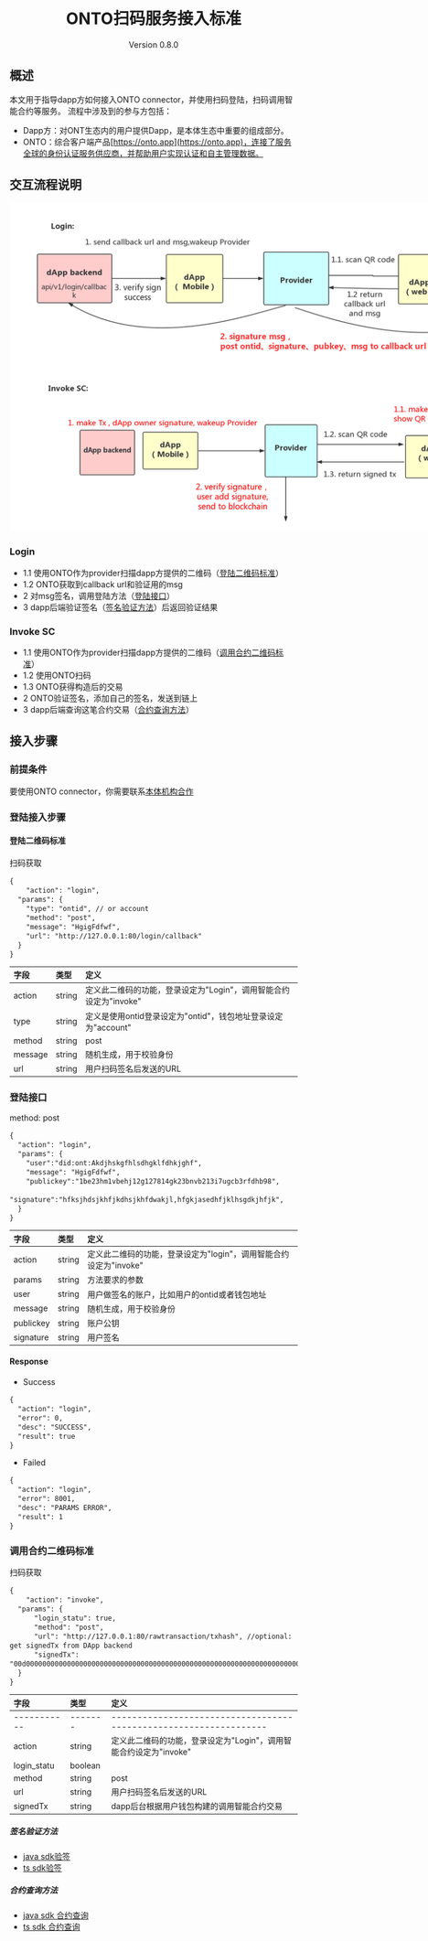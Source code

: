 <h1 align="center">ONTO扫码服务接入标准 </h1>
<p align="center" class="version">Version 0.8.0 </p>

## 概述

本文用于指导dapp方如何接入ONTO connector，并使用扫码登陆，扫码调用智能合约等服务。
流程中涉及到的参与方包括：

* Dapp方：对ONT生态内的用户提供Dapp，是本体生态中重要的组成部分。
* ONTO：综合客户端产品[https://onto.app](https://onto.app)，连接了服务全球的身份认证服务供应商，并帮助用户实现认证和自主管理数据。

## 交互流程说明

<img src="../../assets/split-login-invoke.png" style="max-width:1000px"/>

### Login
- 1.1 使用ONTO作为provider扫描dapp方提供的二维码（[登陆二维码标准](#登陆二维码标准)）
- 1.2 ONTO获取到callback url和验证用的msg
- 2 对msg签名，调用登陆方法（[登陆接口](#登陆接口)）
- 3 dapp后端验证签名（[签名验证方法](#签名验证方法)）后返回验证结果

### Invoke SC
- 1.1 使用ONTO作为provider扫描dapp方提供的二维码（[调用合约二维码标准](#调用合约二维码标准)）
- 1.2 使用ONTO扫码
- 1.3 ONTO获得构造后的交易
- 2 ONTO验证签名，添加自己的签名，发送到链上
- 3 dapp后端查询这笔合约交易（[合约查询方法](#合约查询方法)）

## 接入步骤

### 前提条件
要使用ONTO connector，你需要联系[本体机构合作](https://info.ont.io/cooperation/en)

### 登陆接入步骤

#### 登陆二维码标准
扫码获取

```
{
	"action": "login",
  "params": {
    "type": "ontid", // or account
    "method": "post",
    "message": "HgigFdfwf",
    "url": "http://127.0.0.1:80/login/callback"
  }
}
```

|字段|类型|定义|
| :---| :---| :---|
| action   |  string |  定义此二维码的功能，登录设定为"Login"，调用智能合约设定为"invoke" |
| type   |  string |  定义是使用ontid登录设定为"ontid"，钱包地址登录设定为"account" |
| method   | string  | post  |
| message   | string  | 随机生成，用于校验身份  |
| url   | string  |  用户扫码签名后发送的URL |

### 登陆接口
method: post

```
{
  "action": "login",
  "params": {
    "user":"did:ont:Akdjhskgfhlsdhgklfdhkjghf",
    "message": "HgigFdfwf",
    "publickey":"1be23hm1vbehj12g127814gk23bnvb213i7ugcb3rfdhb98",
    "signature":"hfksjhdsjkhfjkdhsjkhfdwakjl,hfgkjasedhfjklhsgdkjhfjk",
  }
}
```

|字段|类型|定义|
| :---| :---| :---|
| action | string | 定义此二维码的功能，登录设定为"login"，调用智能合约设定为"invoke" |
| params | string | 方法要求的参数 |
| user | string | 用户做签名的账户，比如用户的ontid或者钱包地址 |
| message   | string  | 随机生成，用于校验身份  |
| publickey | string | 账户公钥 |
| signature  |  string |  用户签名 |

#### Response
* Success

```
{
  "action": "login",
  "error": 0,
  "desc": "SUCCESS",
  "result": true
}
```

* Failed

```
{
  "action": "login",
  "error": 8001,
  "desc": "PARAMS ERROR",
  "result": 1
}
```


### 调用合约二维码标准
扫码获取

```
{
	"action": "invoke",
  "params": {
      "login_statu": true,
      "method": "post",
      "url": "http://127.0.0.1:80/rawtransaction/txhash", //optional: get signedTx from DApp backend
      "signedTx": "00d000000000000000000000000000000000000000000000000000000000000000000000000000000000140000000000000000000000000000000000000004010b506172616d436f6e66696703312e300d4f6e746f6c6f6779205465616d0e636f6e74616374406f6e742e696f2b436861696e20476c6f62616c20456e7669726f6e6d656e74205661726961626c6573204d616e61676572200000"
  }
}
```

|字段|类型|定义|
| :---        | :---    | :---                                                              |
| ----------- | ------- | ----------------------------------------------------------------- |
| action      | string  | 定义此二维码的功能，登录设定为"Login"，调用智能合约设定为"invoke" |
| login_statu | boolean |                                                                   |
| method      | string  | post                                                              |
| url         | string  | 用户扫码签名后发送的URL                                           |
| signedTx    | string  | dapp后台根据用户钱包构建的调用智能合约交易                        |



##### 签名验证方法
* [java sdk验签](https://github.com/ontio/ontology-java-sdk/blob/master/docs/cn/interface.md#%E7%AD%BE%E5%90%8D%E9%AA%8C%E7%AD%BE)
* [ts sdk验签](https://github.com/ontio/ontology-ts-sdk/blob/master/test/message.test.ts)

##### 合约查询方法
* [java sdk 合约查询](https://github.com/ontio/ontology-java-sdk/blob/master/docs/cn/basic.md#%E4%B8%8E%E9%93%BE%E4%BA%A4%E4%BA%92%E6%8E%A5%E5%8F%A3)
* [ts sdk 合约查询](https://github.com/ontio/ontology-ts-sdk/blob/master/test/websocket.test.ts)
